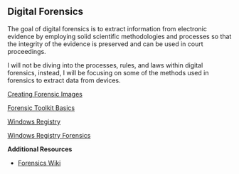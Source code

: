 ## Digital Forensics
The goal of digital forensics is to extract information from electronic evidence by employing solid scientific methodologies and processes so that the integrity of the evidence is preserved and can be used in court proceedings.

I will not be diving into the processes, rules, and laws within digital forensics, instead, I will be focusing on some of the methods used in forensics to extract data from devices.

<a href="creating-images">Creating Forensic Images</a>

<a href="ftk-basics">Forensic Toolkit Basics</a>

<a href="registry">Windows Registry</a>

<a href="registry-forensics">Windows Registry Forensics</a>

**Additional Resources**
<ul>
    <li><a href="https://forensicswiki.xyz/page/Main_Page" target="_blank">Forensics Wiki</a></li>
</ul>
